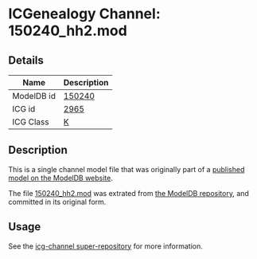 # ICGenealogy Channel: 150240\_hh2.mod

## Details

Name | Description
---- | -----------
ModelDB id | [150240](http://senselab.med.yale.edu/ModelDB/ShowModel.cshtml?model=150240)
ICG id | [2965](http://icg.neurotheory.ox.ac.uk/channels/1/2965)
ICG Class | [K](http://icg.neurotheory.ox.ac.uk/channels/1)

## Description

This is a single channel model file that was originally part of a [published model on the ModelDB website](http://senselab.med.yale.edu/mModelDB/ShowModel.cshtml?model=150240).

The file [150240\_hh2.mod](150240_hh2.mod) was extrated from [the ModelDB repository](http://senselab.med.yale.edu/ModelDB/ShowModel.cshtml?model=150240), and committed in its original form.

## Usage

See the [icg-channel super-repository](https://github.com/icgenealogy/icg-channels) for more information.